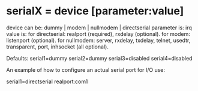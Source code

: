 # serialX = device [parameter:value]

device can be: dummy | modem | nullmodem | directserial
parameter is: irq
value is: for directserial: realport (required), rxdelay (optional).
for modem: listenport (optional).
for nullmodem: server, rxdelay, txdelay, telnet, usedtr, transparent, port, inhsocket (all optional).

Defaults:
serial1=dummy
serial2=dummy
serial3=disabled
serial4=disabled

An example of how to configure an actual serial port for I/O use:

serial1=directserial realport:com1